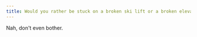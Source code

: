 ```yaml
---
title: Would you rather be stuck on a broken ski lift or a broken elevator?
---
```

Nah, don't even bother.